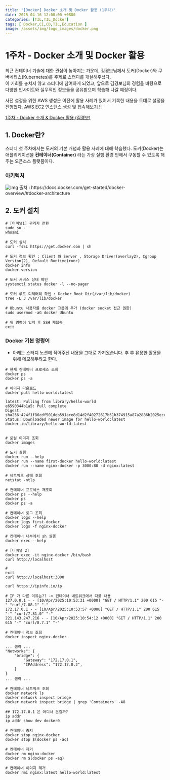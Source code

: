 ```yaml
---
title: "[Docker] Docker 소개 및 Docker 활용 (1주차)"
date: 2025-04-16 12:00:00 +0800
categories: [TIL,TIL_Docker]
tags: [ Docker,CI,CD,TIL,Education ]
image: /assets/img/logo_images/docker.png
---
```


# 1주차 - Docker 소개 및 Docker 활용

최근 컨테이너 기술에 대한 관심이 높아지는 가운데, 김경보님께서 도커(Docker)와 쿠버네티스(Kubernetes)를 주제로 스터디를 개설해주셨다. <br>
이 기회를 놓치지 않고 스터디에 참여하게 되었고, 앞으로 김경보님의 경험을 바탕으로 다양한 인사이트와 실무적인 정보들을 공유받으며 학습해 나갈 예정이다.

사전 설정을 위한 AWS 생성은 이전에 활용 사례가 있어서 기록한 내용을 토대로 설정을 진행했다. [AWS EC2 인스턴스 생성 및 접속해보기 !!](https://sunghomong.github.io/posts/TIL_Docker_Start/)

[1주차 - Docker 소개 & Docker 활용 (김경보)](https://www.notion.so/kimalarm/1-Docker-Docker-1cf15d353e348006a41beea65eafe117#1cf15d353e34806b9cfef93194a394ee)

## 1. Docker란?

스터디 첫 주차에서는 도커의 기본 개념과 활용 사례에 대해 학습했다.
도커(Docker)는 애플리케이션을 **컨테이너(Container)** 라는 가상 실행 환경 안에서 구동할 수 있도록 해주는 오픈소스 플랫폼이다.

### 아키텍처

<img src="https://docs.docker.com/get-started/images/docker-architecture.webp" alt="img">
출처 : https://docs.docker.com/get-started/docker-overview/#docker-architecture

## 2. 도커 설치

```shell
# [터미널1] 관리자 전환
sudo su -
whoami

# 도커 설치
curl -fsSL https://get.docker.com | sh

# 도커 정보 확인 : Client 와 Server , Storage Driver(overlay2), Cgroup Version(2), Default Runtime(runc)
docker info
docker version

# 도커 서비스 상태 확인
systemctl status docker -l --no-pager

# 도커 루트 디렉터리 확인 : Docker Root Dir(/var/lib/docker)
tree -L 3 /var/lib/docker

# Ubuntu 사용자를 docker 그룹에 추가 (docker socket 접근 권한)
sudo usermod -aG docker Ubuntu

# 위 명령어 입력 후 SSH 재접속
exit
```

### Docker 기본 명령어

- 아래는 스터디 노션에 적어주신 내용을 그대로 가져왔습니다. 추 후 유용한 활용을 위해 메모해두려고 한다.

```shell
# 현재 컨테이너 프로세스 조회
docker ps
docker ps -a

# 이미지 다운로드
docker pull hello-world:latest

latest: Pulling from library/hello-world
e6590344b1a5: Pull complete
Digest: sha256:424f1f86cdf501deb591ace8d14d2f40272617b51b374915a87a2886b2025ece
Status: Downloaded newer image for hello-world:latest
docker.io/library/hello-world:latest


# 로컬 이미지 조회
docker images

# 도커 실행
docker run --help
docker run --name first-docker hello-world:latest
docker run --name nginx-docker -p 3000:80 -d nginx:latest

# 네트워크 상태 조회
netstat -ntlp

# 컨테이너 프로세스 재조회
docker ps --help
docker ps
docker ps -a

# 컨테이너 로그 조회
docker logs --help
docker logs first-docker
docker logs -f nginx-docker

# 컨테이너 내부에서 sh 실행
docker exec --help

# [터미널 2]
docker exec -it nginx-docker /bin/bash
curl http://localhost

#
exit
curl http://localhost:3000

curl https://ipinfo.io/ip

# IP 가 다른 이유는?? -> 컨테이너 네트워크에서 다룰 내용
127.0.0.1 - - [10/Apr/2025:10:53:31 +0000] "GET / HTTP/1.1" 200 615 "-" "curl/7.88.1" "-"
172.17.0.1 - - [10/Apr/2025:10:53:57 +0000] "GET / HTTP/1.1" 200 615 "-" "curl/7.81.0" "-"
221.143.247.216 - - [10/Apr/2025:10:54:12 +0000] "GET / HTTP/1.1" 200 615 "-" "curl/8.7.1" "-"

# 컨테이너 정보 조회
docker inspect nginx-docker

... 생략 ...
"Networks": {
    "bridge": {
        "Gateway": "172.17.0.1",
        "IPAddress": "172.17.0.2",
    }
}
... 생략 ...

# 컨테이너 네트워크 조회
docker network ls
docker network inspect bridge
docker network inspect bridge | grep 'Containers' -A8

## 172.17.0.1 은 어디서 온걸까?
ip addr
ip addr show dev docker0

# 컨테이너 중지
docker stop nginx-docker
docker stop $(docker ps -aq)

# 컨테이너 제거
docker rm nginx-docker
docker rm $(docker ps -aq)

# 컨테이너 이미지 제거
docker rmi nginx:latest hello-world:latest
```


